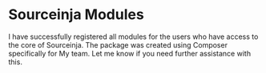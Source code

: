 
# Sourceinja Modules

I have successfully registered all modules for the users who have access to the core of Sourceinja. The package was created using Composer specifically for My team. Let me know if you need further assistance with this.
